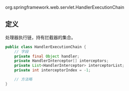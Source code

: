 org.springframework.web.servlet.HandlerExecutionChain


## 定义
处理器执行链，持有拦截器的集合。

```java
public class HandlerExecutionChain {
	// 字段
	private final Object handler;
	private HandlerInterceptor[] interceptors;
	private List<HandlerInterceptor> interceptorList;
	private int interceptorIndex = -1;

	// 方法略
}
```

